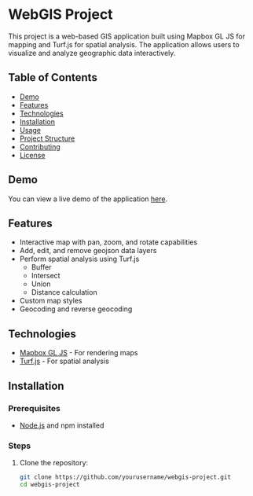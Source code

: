 # WebGIS Project

This project is a web-based GIS application built using Mapbox GL JS for mapping and Turf.js for spatial analysis. The application allows users to visualize and analyze geographic data interactively.

## Table of Contents
- [Demo](#demo)
- [Features](#features)
- [Technologies](#technologies)
- [Installation](#installation)
- [Usage](#usage)
- [Project Structure](#project-structure)
- [Contributing](#contributing)
- [License](#license)

## Demo
You can view a live demo of the application [here](http://example.com).

## Features
- Interactive map with pan, zoom, and rotate capabilities
- Add, edit, and remove geojson data layers
- Perform spatial analysis using Turf.js
  - Buffer
  - Intersect
  - Union
  - Distance calculation
- Custom map styles
- Geocoding and reverse geocoding

## Technologies
- [Mapbox GL JS](https://www.mapbox.com/mapbox-gl-js) - For rendering maps
- [Turf.js](https://turfjs.org/) - For spatial analysis


## Installation
### Prerequisites
- [Node.js](https://nodejs.org/) and npm installed


### Steps
1. Clone the repository:
   ```sh
   git clone https://github.com/yourusername/webgis-project.git
   cd webgis-project

